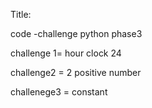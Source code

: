 Title:

code -challenge python phase3

challenge 1= hour clock 24 

challenge2 = 2 positive number

challenege3  = constant